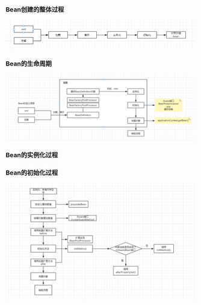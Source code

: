 ### Bean创建的整体过程

![bean创建的整体过程](.\bean创建的整体过程.png)

### Bean的生命周期



![bean生命周期](.\bean生命周期.png)

### Bean的实例化过程

### Bean的初始化过程



![bean初始化过程](.\bean初始化过程.png)